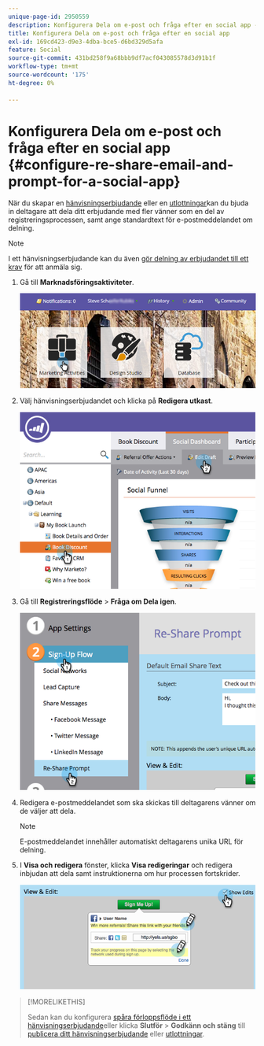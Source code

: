 ```yaml
---
unique-page-id: 2950559
description: Konfigurera Dela om e-post och fråga efter en social app - Marketo Docs - produktdokumentation
title: Konfigurera Dela om e-post och fråga efter en social app
exl-id: 169cd423-d9e3-4dba-bce5-d6bd329d5afa
feature: Social
source-git-commit: 431bd258f9a68bbb9df7acf043085578d3d91b1f
workflow-type: tm+mt
source-wordcount: '175'
ht-degree: 0%

---
```


# Konfigurera Dela om e-post och fråga efter en social app {#configure-re-share-email-and-prompt-for-a-social-app}

När du skapar en [hänvisningserbjudande](/help/marketo/product-docs/demand-generation/social/referral-offers/create-a-referral-offer.md) eller en [utlottningar](/help/marketo/product-docs/demand-generation/social/sweepstakes/create-sweepstakes.md)kan du bjuda in deltagare att dela ditt erbjudande med fler vänner som en del av registreringsprocessen, samt ange standardtext för e-postmeddelandet om delning.

>[!NOTE]
>
>I ett hänvisningserbjudande kan du även [gör delning av erbjudandet till ett krav](/help/marketo/product-docs/demand-generation/social/social-functions/set-social-share-requirement.md) för att anmäla sig.

1. Gå till **Marknadsföringsaktiviteter**.

   ![](assets/login-marketing-activities-3.png)

1. Välj hänvisningserbjudandet och klicka på **Redigera utkast**.

   ![](assets/image2014-9-22-11-3a6-3a56.png)

1. Gå till **Registreringsflöde** > **Fråga om Dela igen**.

   ![](assets/image2014-9-22-11-3a7-3a9.png)

1. Redigera e-postmeddelandet som ska skickas till deltagarens vänner om de väljer att dela.

   >[!NOTE]
   >
   >E-postmeddelandet innehåller automatiskt deltagarens unika URL för delning.

1. I **Visa och redigera** fönster, klicka **Visa redigeringar** och redigera inbjudan att dela samt instruktionerna om hur processen fortskrider.

   ![](assets/image2014-9-22-11-3a7-3a49.png)

>[!MORELIKETHIS]
>
>Sedan kan du konfigurera [spåra förloppsflöde i ett hänvisningserbjudande](configure-track-progress-flow-for-a-referral-offer.md)eller klicka **Slutför** > **Godkänn och stäng** till [publicera ditt hänvisningserbjudande](/help/marketo/product-docs/demand-generation/social/referral-offers/publish-a-referral-offer.md) eller [utlottningar](/help/marketo/product-docs/demand-generation/social/sweepstakes/create-sweepstakes.md).
